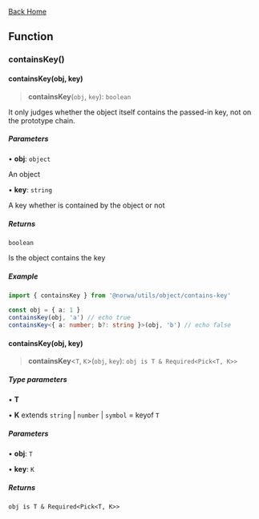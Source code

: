 [Back Home](/README.md)

## Function

### containsKey()

#### containsKey(obj, key)

> **containsKey**(`obj`, `key`): `boolean`

It only judges whether the object itself contains the passed-in key, not on the prototype chain.

##### Parameters

• **obj**: `object`

An object

• **key**: `string`

A key whether is contained by the object or not

##### Returns

`boolean`

Is the object contains the key

##### Example

```ts
import { containsKey } from '@norwa/utils/object/contains-key'

const obj = { a: 1 }
containsKey(obj, 'a') // echo true
containsKey<{ a: number; b?: string }>(obj, 'b') // echo false
```

#### containsKey(obj, key)

> **containsKey**\<`T`, `K`\>(`obj`, `key`): `obj is T & Required<Pick<T, K>>`

##### Type parameters

• **T**

• **K** extends `string` \| `number` \| `symbol` = keyof `T`

##### Parameters

• **obj**: `T`

• **key**: `K`

##### Returns

`obj is T & Required<Pick<T, K>>`
